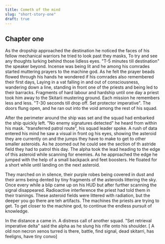```yaml
---
title: Cometh of the mind
slug: "short-story-one"
draft: true
---
```


## Chapter one

As the dropship approached the destination he noticed the faces of his fellow mechanical warriors he tried to look past they masks,
To try and see any thoughts lurking behind those lidless eyes. "T-5 minutes till destination" the speaker beyond.
Incense was being lit and he among his comrades started muttering prayers to the machine god. 
As he felt the prayer beads flowed through his hands he wondered if his comrades also remembered their first days,
Laying in a vat falling in and out of consciousness, wandering down a line, standing in front one of the priests and being led to their barracks.
Fragments of hard labour and hardship until one day a priest took him away to the Skitarii mustering ground.
Each mission he remembers less and less. "T-30 seconds till drop off. Set protector imperative".
The doors flung open, and he ran out into the void among the rest of his squad.

After the perimeter around the ship was set and the squad had embarked the ship quickly left. "No enemy signatures detected" he heard from within his mask.
"transferred patrol route", his squad leader spoke. A rush of data entered his mind he saw a visual in front og his eyes,
showing the asteroid they are currently on and the jumps they have to make to get to other smaller asteroids. 
As he zoomed out he could see the section of th astride field they had to patrol this day. The alpha took the lead heading to the edge of this asteroid while scanning for enemies.
As he approached the edge he jumped with the help of a small backpack and feet boosters. He floated for a short while until landing on the next asteroid.

They marched on in silence, their purple robes being covered in dust and their arms being dented by tiny fragments of the asteroids littering the sky.
Once every while a blip came up on his HUD but after further scanning the signal disappeared. Radioactive interference the priest had told them in their trainings.
These asteroid fields were littered with radiation, but the deeper you go there are teh artifacts. The machines the priests are trying to get.
To get closer to the machine god, to continue the endless pursuit of knowledge.

In the distance a came in. A distress call of another squad. "Set retrieval imperative delta" said the alpha as he slung his rifle onto his shoulder. 
[ A old non necron xenos turred is there, battle, find signal, dead skitarri, has feeligns, have tiny convo]
